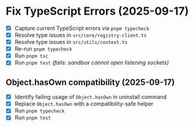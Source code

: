 # Fix TypeScript Errors (2025-09-17)

- [x] Capture current TypeScript errors via `pnpm typecheck`
- [x] Resolve type issues in `src/core/registry-client.ts`
- [x] Resolve type issues in `src/utils/context.ts`
- [x] Re-run `pnpm typecheck`
- [x] Run `pnpm tsc`
- [x] Run `pnpm test` _(fails: sandbox cannot open listening sockets)_

## Object.hasOwn compatibility (2025-09-17)

- [x] Identify failing usage of `Object.hasOwn` in uninstall command
- [x] Replace `Object.hasOwn` with a compatibility-safe helper
- [x] Run `pnpm typecheck`
- [x] Run `pnpm test`
